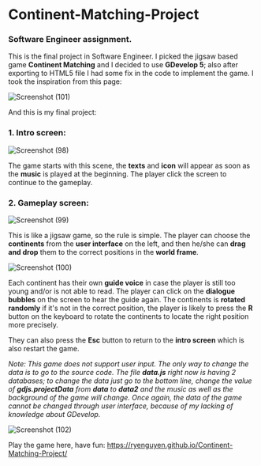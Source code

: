# Continent-Matching-Project
### Software Engineer assignment.

This is the final project in Software Engineer. I picked the jigsaw based game __Continent Matching__ and I decided to use __GDevelop 5__; also after exporting to HTML5 file I had some fix in the code to implement the game.
I took the inspiration from this page:  

![Screenshot (101)](https://user-images.githubusercontent.com/48546888/85937283-52f97080-b92c-11ea-9316-30d2e923c390.png)

And this is my final project: 
### 1. Intro screen: 

![Screenshot (98)](https://user-images.githubusercontent.com/48546888/85937305-80deb500-b92c-11ea-9d0b-04a042eadfe1.png)

The game starts with this scene, the __texts__ and __icon__ will appear as soon as the __music__ is played at the beginning. The player click the screen to continue to the gameplay.

### 2. Gameplay screen:

![Screenshot (99)](https://user-images.githubusercontent.com/48546888/85937348-c7ccaa80-b92c-11ea-8ee8-e8d822ca4ccd.png)

This is like a jigsaw game, so the rule is simple. The player can choose the __continents__ from the __user interface__ on the left, and then he/she can __drag and drop__ them to the correct positions in the __world frame__.

![Screenshot (100)](https://user-images.githubusercontent.com/48546888/85937389-2b56d800-b92d-11ea-98eb-5f8a53356023.png)

Each continent has their own __guide voice__ in case the player is still too young and/or is not able to read. The player can click on the __dialogue bubbles__ on the screen to hear the guide again. The continents is __rotated randomly__ if it's not in the correct position, the player is likely to press the __R__ button on the keyboard to rotate the continents to locate the right position more precisely.

They can also press the __Esc__ button to return to the __intro screen__ which is also restart the game.

*Note: This game does not support user input. The only way to change the data is to go to the source code. The file __data.js__ right now is having 2 databases; to change the data just go to the bottom line, change the value of __gdjs.projectData__ from __data__ to __data2__ and the music as well as the background of the game will change. Once again, the data of the game cannot be changed through user interface, because of my lacking of knowledge about GDevelop.* 

![Screenshot (102)](https://user-images.githubusercontent.com/48546888/85946147-6f1d0200-b96c-11ea-9c16-fe93aba2b4b0.png)

Play the game here, have fun: https://ryenguyen.github.io/Continent-Matching-Project/
